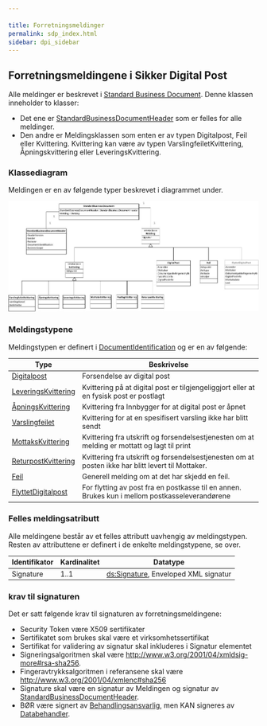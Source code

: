 ```yaml
---

title: Forretningsmeldinger  
permalink: sdp_index.html
sidebar: dpi_sidebar
---
```


## Forretningsmeldingene i Sikker Digital Post

Alle meldinger er beskrevet i [Standard Business
Document](https://difi.github.io/felleslosninger/standardbusinessdocument_index.htmll). Denne klassen
inneholder to klasser:

  - Det ene er
    [StandardBusinessDocumentHeader](https://difi.github.io/felleslosninger/sdp_standardbusinessdocumentheader.html)
    som er felles for alle meldinger. 
  - Den andre er Meldingsklassen som enten er av typen Digitalpost, Feil
    eller Kvittering. Kvittering kan være av typen
    VarslingfeiletKvittering, Åpningskvittering eller
    LeveringsKvittering.

### Klassediagram

Meldingen er en av følgende typer beskrevet i diagrammet under.

![](../forretningslag/StandardBusinessDocument/uml_diagram.jpg)

### Meldingstypene

Meldingstypen er definert i
[DocumentIdentification](https://difi.github.io/felleslosninger/sdp_documentidentification.html )
og er en av følgende:

| Type | Beskrivelse |
| --- | --- |
| [Digitalpost](DigitalPostMelding.md) | Forsendelse av digital post |
| [LeveringsKvittering](LeveringsKvittering.md) | Kvittering på at digital post er tilgjengeliggjort eller at en fysisk post er postlagt |
| [ÅpningsKvittering](AapningsKvittering.md) | Kvittering fra Innbygger for at digital post er åpnet |
| [Varslingfeilet](VarslingfeiletKvittering.md) | Kvittering for at en spesifisert varsling ikke har blitt sendt |
| [MottaksKvittering](MottaksKvittering.md) | Kvittering fra utskrift og forsendelsestjenesten om at melding er mottatt og lagt til print |
| [ReturpostKvittering](ReturpostKvittering.md) | Kvittering fra utskrift og forsendelsestjenesten om at posten ikke har blitt levert til Mottaker. |
| [Feil](Feil.md) | Generell melding om at det har skjedd en feil. |
| [FlyttetDigitalpost](FlyttetDigitalPostMelding.md) | For flytting av post fra en postkasse til en annen. Brukes kun i mellom postkasseleverandørene |

### Felles meldingsatributt

Alle meldingene består av et felles attributt uavhengig av
meldingstypen.  
Resten av attributtene er definert i de enkelte meldingstypene, se over.

| Identifikator | Kardinalitet | Datatype |
| --- | --- | --- |
| Signature | 1..1 | [ds:Signature](https://www.oasis-open.org/committees/download.php/21256/wss-v1.1-spec-errata-os-SOAPMessageSecurity.htm#_Toc118717148), Enveloped XML signatur |

### krav til signaturen

Det er satt følgende krav til signaturen av forretningsmeldingene:

  - Security Token være X509 sertifikater 
  - Sertifikatet som brukes skal være et virksomhetssertifikat
  - Sertifikat for validering av signatur skal inkluderes i Signatur
    elementet
  - Signeringsalgoritmen skal være
    <http://www.w3.org/2001/04/xmldsig-more#rsa-sha256>. 
  - Fingeravtrykksalgoritmen i referansene skal være
    <http://www.w3.org/2001/04/xmlenc#sha256>
  - Signature skal være en signatur av Meldingen og signatur av
    [StandardBusinessDocumentHeader](../forretningslag/StandardBusinessDocument/StandardBusinessDocumentHeader.md).
  - BØR være signert av
    [Behandlingsansvarlig](../forretningslag/Aktorer.md), men KAN signeres
    av [Databehandler](../forretningslag/Aktorer.md).
